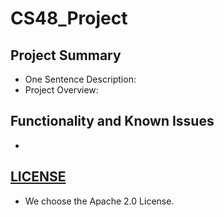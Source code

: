 # CS48_Project

## Project Summary
- One Sentence Description: 
- Project Overview: 

## Functionality and Known Issues
- 

## [LICENSE](https://github.com/bredmond5/CS48_Project/blob/master/LICENSE)
- We choose the Apache 2.0 License. 

